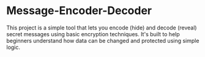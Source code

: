 # Message-Encoder-Decoder
This project is a simple tool that lets you encode (hide) and decode (reveal) secret messages using basic encryption techniques. It's built to help beginners understand how data can be changed and protected using simple logic.
